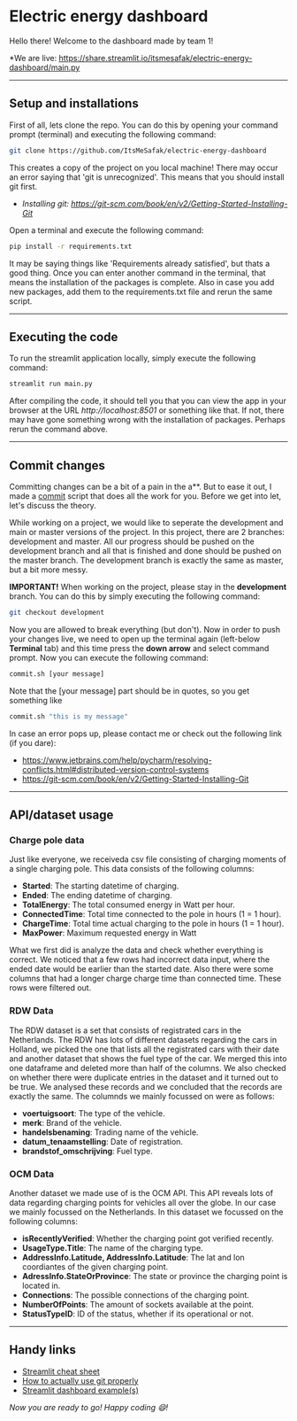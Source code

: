 # Electric energy dashboard
Hello there! Welcome to the dashboard made by team 1!

*We are live: https://share.streamlit.io/itsmesafak/electric-energy-dashboard/main.py

---
## Setup and installations
First of all, lets clone the repo. You can do this by opening your command prompt (terminal) and executing the following command:
```sh
git clone https://github.com/ItsMeSafak/electric-energy-dashboard
```
This creates a copy of the project on you local machine! There may occur an error saying that 'git is unrecognized'. This means that you should install git first. 
- *Installing git: https://git-scm.com/book/en/v2/Getting-Started-Installing-Git*

Open a terminal and execute the following command:
```sh 
pip install -r requirements.txt
```
It may be saying things like 'Requirements already satisfied', but thats a good thing. Once you can enter another command in the terminal, that means the installation of the packages is complete. Also in case you add new packages, add them to the requirements.txt file and rerun the same script.

---
## Executing the code
To run the streamlit application locally, simply execute the following command:
```sh
streamlit run main.py
```
After compiling the code, it should tell you that you can view the app in your browser at the URL *http://localhost:8501* or something like that. If not, there may have gone something wrong with the installation of packages. Perhaps rerun the command above.

---
## Commit changes
Committing changes can be a bit of a pain in the a**. But to ease it out, I made a [commit](commit.sh) script that does all the work for you. Before we get into let, let's discuss the theory. 

While working on a project, we would like to seperate the development and main or master versions of the project. In this project, there are 2 branches: development and master. All our progress should be pushed on the development branch and all that is finished and done should be pushed on the master branch. The development branch is exactly the same as master, but a bit more messy.

**IMPORTANT!** When working on the project, please stay in the **development** branch. You can do this by simply executing the following command:
```sh
git checkout development
```

Now you are allowed to break everything (but don't). Now in order to push your changes live, we need to open up the terminal again (left-below **Terminal** tab) and this time press the **down arrow** and select command prompt. Now you can execute the following command:
```sh
commit.sh [your message]
```
Note that the [your message] part should be in quotes, so you get something like 
```sh
commit.sh "this is my message"
```

In case an error pops up, please contact me or check out the following link (if you dare):
- https://www.jetbrains.com/help/pycharm/resolving-conflicts.html#distributed-version-control-systems
- https://git-scm.com/book/en/v2/Getting-Started-Installing-Git
 
 ---
 ## API/dataset usage
 ### Charge pole data
 Just like everyone, we receiveda csv file consisting of charging moments of a single charging pole. This data consists of the following columns:
 - **Started**: The starting datetime of charging.
 - **Ended**: The ending datetime of charging.
 - **TotalEnergy**: The total consumed energy in Watt per hour.
 - **ConnectedTime**: Total time connected to the pole in hours (1 = 1 hour).
 - **ChargeTime**: Total time actual charging to the pole in hours (1 = 1 hour).
 - **MaxPower**: Maximum requested energy in Watt

What we first did is analyze the data and check whether everything is correct. We noticed that a few rows had incorrect data input, where the ended date would be earlier than the started date. Also there were some columns that had a longer charge charge time than connected time. These rows were filtered out.

### RDW Data
The RDW dataset is a set that consists of registrated cars in the Netherlands. The RDW has lots of different datasets regarding the cars in Holland, we picked the one that lists all the registrated cars with their date and another dataset that shows the fuel type of the car. We merged this into one dataframe and deleted more than half of the columns. We also checked on whether there were duplicate entries in the dataset and it turned out to be true. We analysed these records and we concluded that the records are exactly the same. The columnds we mainly focussed on were as follows:
-  **voertuigsoort**: The type of the vehicle.
- **merk**: Brand of the vehicle.
- **handelsbenaming**: Trading name of the vehicle.
- **datum_tenaamstelling**: Date of registration.
- **brandstof_omschrijving**: Fuel type.

### OCM Data
Another dataset we made use of is the OCM API. This API reveals lots of data regarding charging points for vehicles all over the globe. In our case we mainly focussed on the Netherlands. In this dataset we focussed on the following columns:
- **isRecentlyVerified**: Whether the charging point got verified recently.
- **UsageType.Title**: The name of the charging type.
- **AddressInfo.Latitude, AddressInfo.Latitude**: The lat and lon coordiantes of the given charging point.
- **AdressInfo.StateOrProvince**: The state or province the charging point is located in.
- **Connections**: The possible connections of the charging point.
- **NumberOfPoints**: The amount of sockets available at the point.
- **StatusTypeID**: ID of the status, whether if its operational or not.

 ---
 ## Handy links
- [Streamlit cheat sheet](https://share.streamlit.io/daniellewisdl/streamlit-cheat-sheet/app.py)
- [How to actually use git properly](https://www.freecodecamp.org/news/how-to-use-git-efficiently-54320a236369/)
- [Streamlit dashboard example(s)](https://streamlit.io/gallery)


*Now you are ready to go! Happy coding :smile:!*
